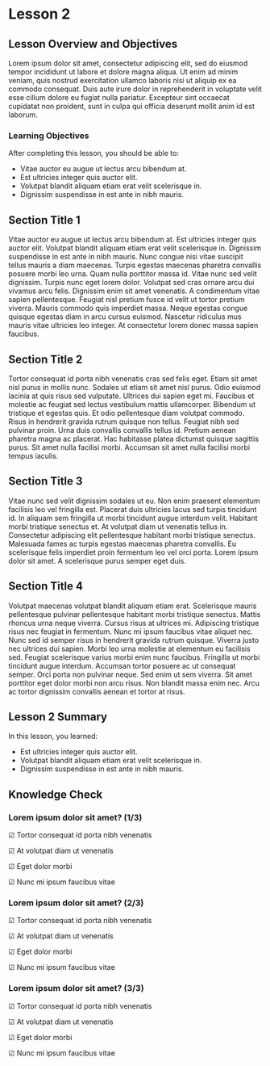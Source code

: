 # Lesson 2

## Lesson Overview and Objectives

Lorem ipsum dolor sit amet, consectetur adipiscing elit, sed do eiusmod tempor incididunt ut labore et dolore magna aliqua. Ut enim ad minim veniam, quis nostrud exercitation ullamco laboris nisi ut aliquip ex ea commodo consequat. Duis aute irure dolor in reprehenderit in voluptate velit esse cillum dolore eu fugiat nulla pariatur. Excepteur sint occaecat cupidatat non proident, sunt in culpa qui officia deserunt mollit anim id est laborum.

### Learning Objectives
After completing this lesson, you should be able to:

* Vitae auctor eu augue ut lectus arcu bibendum at.
* Est ultricies integer quis auctor elit.
* Volutpat blandit aliquam etiam erat velit scelerisque in.
* Dignissim suspendisse in est ante in nibh mauris.

## Section Title 1

Vitae auctor eu augue ut lectus arcu bibendum at. Est ultricies integer quis auctor elit. Volutpat blandit aliquam etiam erat velit scelerisque in. Dignissim suspendisse in est ante in nibh mauris. Nunc congue nisi vitae suscipit tellus mauris a diam maecenas. Turpis egestas maecenas pharetra convallis posuere morbi leo urna. Quam nulla porttitor massa id. Vitae nunc sed velit dignissim. Turpis nunc eget lorem dolor. Volutpat sed cras ornare arcu dui vivamus arcu felis. Dignissim enim sit amet venenatis. A condimentum vitae sapien pellentesque. Feugiat nisl pretium fusce id velit ut tortor pretium viverra. Mauris commodo quis imperdiet massa. Neque egestas congue quisque egestas diam in arcu cursus euismod. Nascetur ridiculus mus mauris vitae ultricies leo integer. At consectetur lorem donec massa sapien faucibus.

## Section Title 2

Tortor consequat id porta nibh venenatis cras sed felis eget. Etiam sit amet nisl purus in mollis nunc. Sodales ut etiam sit amet nisl purus. Odio euismod lacinia at quis risus sed vulputate. Ultrices dui sapien eget mi. Faucibus et molestie ac feugiat sed lectus vestibulum mattis ullamcorper. Bibendum ut tristique et egestas quis. Et odio pellentesque diam volutpat commodo. Risus in hendrerit gravida rutrum quisque non tellus. Feugiat nibh sed pulvinar proin. Urna duis convallis convallis tellus id. Pretium aenean pharetra magna ac placerat. Hac habitasse platea dictumst quisque sagittis purus. Sit amet nulla facilisi morbi. Accumsan sit amet nulla facilisi morbi tempus iaculis.

## Section Title 3

Vitae nunc sed velit dignissim sodales ut eu. Non enim praesent elementum facilisis leo vel fringilla est. Placerat duis ultricies lacus sed turpis tincidunt id. In aliquam sem fringilla ut morbi tincidunt augue interdum velit. Habitant morbi tristique senectus et. At volutpat diam ut venenatis tellus in. Consectetur adipiscing elit pellentesque habitant morbi tristique senectus. Malesuada fames ac turpis egestas maecenas pharetra convallis. Eu scelerisque felis imperdiet proin fermentum leo vel orci porta. Lorem ipsum dolor sit amet. A scelerisque purus semper eget duis.

## Section Title 4

Volutpat maecenas volutpat blandit aliquam etiam erat. Scelerisque mauris pellentesque pulvinar pellentesque habitant morbi tristique senectus. Mattis rhoncus urna neque viverra. Cursus risus at ultrices mi. Adipiscing tristique risus nec feugiat in fermentum. Nunc mi ipsum faucibus vitae aliquet nec. Nunc sed id semper risus in hendrerit gravida rutrum quisque. Viverra justo nec ultrices dui sapien. Morbi leo urna molestie at elementum eu facilisis sed. Feugiat scelerisque varius morbi enim nunc faucibus. Fringilla ut morbi tincidunt augue interdum. Accumsan tortor posuere ac ut consequat semper. Orci porta non pulvinar neque. Sed enim ut sem viverra. Sit amet porttitor eget dolor morbi non arcu risus. Non blandit massa enim nec. Arcu ac tortor dignissim convallis aenean et tortor at risus.

## Lesson 2 Summary

In this lesson, you learned:

* Est ultricies integer quis auctor elit.
* Volutpat blandit aliquam etiam erat velit scelerisque in.
* Dignissim suspendisse in est ante in nibh mauris.

## Knowledge Check

### Lorem ipsum dolor sit amet? (1/3)

&#9745; Tortor consequat id porta nibh venenatis

&#9745; At volutpat diam ut venenatis

&#9745; Eget dolor morbi

&#9745; Nunc mi ipsum faucibus vitae

### Lorem ipsum dolor sit amet? (2/3)

&#9745; Tortor consequat id porta nibh venenatis

&#9745; At volutpat diam ut venenatis

&#9745; Eget dolor morbi

&#9745; Nunc mi ipsum faucibus vitae

### Lorem ipsum dolor sit amet? (3/3)

&#9745; Tortor consequat id porta nibh venenatis

&#9745; At volutpat diam ut venenatis

&#9745; Eget dolor morbi

&#9745; Nunc mi ipsum faucibus vitae